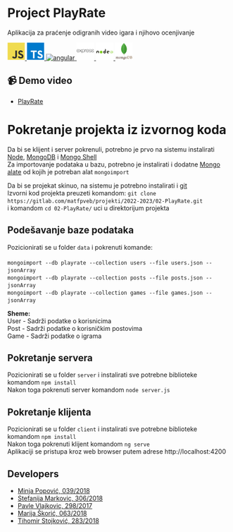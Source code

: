 # Project PlayRate
Aplikacija za praćenje odigranih video igara i njihovo ocenjivanje
<p align="left">
    <a href="https://developer.mozilla.org/en-US/docs/Web/JavaScript" target="_blank" rel="noreferrer"> <img src="https://raw.githubusercontent.com/devicons/devicon/master/icons/javascript/javascript-original.svg" alt="javascript" width="40" height="40"/> </a>
    <a href="https://www.typescriptlang.org/" target="_blank" rel="noreferrer"> <img src="https://raw.githubusercontent.com/devicons/devicon/master/icons/typescript/typescript-original.svg" alt="typescript" width="40" height="40"/> </a>
    <a href="https://angular.io" target="_blank" rel="noreferrer"> <img src="https://angular.io/assets/images/logos/angular/angular.svg" alt="angular" width="40" height="40"/> </a>
    <a href="https://expressjs.com" target="_blank" rel="noreferrer"> <img src="https://raw.githubusercontent.com/devicons/devicon/master/icons/express/express-original-wordmark.svg" alt="express" width="40" height="40"/> </a>
    <a href="https://nodejs.org" target="_blank" rel="noreferrer"> <img src="https://raw.githubusercontent.com/devicons/devicon/master/icons/nodejs/nodejs-original-wordmark.svg" alt="nodejs" width="40" height="40"/> </a>
    <a href="https://www.mongodb.com/" target="_blank" rel="noreferrer"> <img src="https://raw.githubusercontent.com/devicons/devicon/master/icons/mongodb/mongodb-original-wordmark.svg" alt="mongodb" width="40" height="40"/> </a>  
     </p>



## :video_camera: Demo video 
* [PlayRate](https://youtu.be/edCNb9MWaM0)


# Pokretanje projekta iz izvornog koda
Da bi se klijent i server pokrenuli, potrebno je prvo na sistemu instalirati [Node](https://nodejs.org/en/download/), [MongoDB](https://www.mongodb.com/try/download/community) i [Mongo Shell](https://www.mongodb.com/try/download/shell) <br>
Za importovanje podataka u bazu, potrebno je instalirati i dodatne [Mongo alate](https://www.mongodb.com/try/download/database-tools) od kojih je potreban alat `mongoimport`<br>

Da bi se projekat skinuo, na sistemu je potrebno instalirati i [git](https://git-scm.com/downloads) <br>
Izvorni kod projekta preuzeti komandom: `git clone https://gitlab.com/matfpveb/projekti/2022-2023/02-PlayRate.git` <br>
i komandom `cd 02-PlayRate/` uci u direktorijum projekta

## Podešavanje baze podataka
Pozicionirati se u folder `data` i pokrenuti komande: <br><br>
`mongoimport --db playrate --collection users --file users.json --jsonArray` <br>
`mongoimport --db playrate --collection posts --file posts.json --jsonArray` <br>
`mongoimport --db playrate --collection games --file games.json --jsonArray`  <br>

**Sheme:** <br>
User - Sadrži podatke o korisnicima <br>
Post - Sadrži podatke o korisničkim postovima <br>
Game - Sadrži podatke o igrama <br>

## Pokretanje servera
Pozicionirati se u folder `server` i instalirati sve potrebne biblioteke komandom `npm install` <br>
Nakon toga pokrenuti server komandom `node server.js`

## Pokretanje klijenta
Pozicionirati se u folder `client` i instalirati sve potrebne biblioteke komandom `npm install`<br>
Nakon toga pokrenuti klijent komandom `ng serve` <br>
Aplikaciji se pristupa kroz web browser putem adrese http://localhost:4200




## Developers

- [Minja Popović, 039/2018](https://gitlab.com/Prophethor)
- [Stefanija Markovic, 306/2018](https://gitlab.com/stefanijam)
- [Pavle Vlajkovic, 298/2017](https://gitlab.com/PavleVL)
- [Marija Škorić, 063/2018](https://gitlab.com/0MarijaS)
- [Tihomir Stojković, 283/2018](https://gitlab.com/Tihomir-99)
